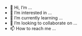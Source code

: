 - 👋 Hi, I’m …
- 👀 I’m interested in …
- 🌱 I’m currently learning …
- 💞️ I’m looking to collaborate on …
- 📫 How to reach me …

<!---
principiospraticos/principiospraticos is a ✨ special ✨ repository because its `README.md` (this file) appears on your GitHub profile.
You can click the Preview link to take a look at your changes.
--->
